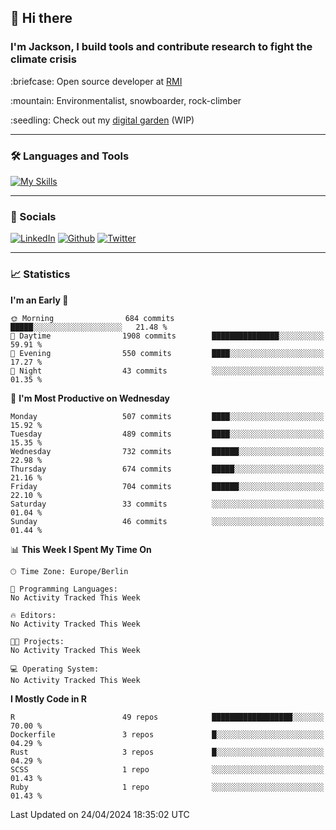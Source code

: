 ## :wave: Hi there
### I'm Jackson, I build tools and contribute research to fight the climate crisis
<p> :briefcase: Open source developer at <a href="https://rmi.org/" alt="RMI">RMI</a></p>
<p> :mountain: Environmentalist, snowboarder, rock-climber</p>
<p> :seedling: Check out my <a href="https://jdhoffa.github.io/" alt="digital garden">digital garden</a> (WIP) </p>

---

### :hammer_and_wrench: Languages and Tools

[![My Skills](https://skillicons.dev/icons?i=r,python,rust,js,html,css,postgresql,neovim,azure,docker,git&perline=6&theme=dark)](https://skillicons.dev)

---

### :iphone: Socials

[![LinkedIn](https://skillicons.dev/icons?i=linkedin&theme=dark)](https://www.linkedin.com/in/jackson-hoffart/) 
[![Github](https://skillicons.dev/icons?i=github&theme=dark)](https://github.com/jdhoffa) 
[![Twitter](https://skillicons.dev/icons?i=twitter&theme=dark)](https://twitter.com/jdhoffart) 

---

### :chart_with_upwards_trend: Statistics

 
<!--START_SECTION:waka-->
**I'm an Early 🐤** 

```text
🌞 Morning                684 commits         █████░░░░░░░░░░░░░░░░░░░░   21.48 % 
🌆 Daytime                1908 commits        ███████████████░░░░░░░░░░   59.91 % 
🌃 Evening                550 commits         ████░░░░░░░░░░░░░░░░░░░░░   17.27 % 
🌙 Night                  43 commits          ░░░░░░░░░░░░░░░░░░░░░░░░░   01.35 % 
```
📅 **I'm Most Productive on Wednesday** 

```text
Monday                   507 commits         ████░░░░░░░░░░░░░░░░░░░░░   15.92 % 
Tuesday                  489 commits         ████░░░░░░░░░░░░░░░░░░░░░   15.35 % 
Wednesday                732 commits         ██████░░░░░░░░░░░░░░░░░░░   22.98 % 
Thursday                 674 commits         █████░░░░░░░░░░░░░░░░░░░░   21.16 % 
Friday                   704 commits         ██████░░░░░░░░░░░░░░░░░░░   22.10 % 
Saturday                 33 commits          ░░░░░░░░░░░░░░░░░░░░░░░░░   01.04 % 
Sunday                   46 commits          ░░░░░░░░░░░░░░░░░░░░░░░░░   01.44 % 
```


📊 **This Week I Spent My Time On** 

```text
🕑︎ Time Zone: Europe/Berlin

💬 Programming Languages: 
No Activity Tracked This Week

🔥 Editors: 
No Activity Tracked This Week

🐱‍💻 Projects: 
No Activity Tracked This Week

💻 Operating System: 
No Activity Tracked This Week
```

**I Mostly Code in R** 

```text
R                        49 repos            ██████████████████░░░░░░░   70.00 % 
Dockerfile               3 repos             █░░░░░░░░░░░░░░░░░░░░░░░░   04.29 % 
Rust                     3 repos             █░░░░░░░░░░░░░░░░░░░░░░░░   04.29 % 
SCSS                     1 repo              ░░░░░░░░░░░░░░░░░░░░░░░░░   01.43 % 
Ruby                     1 repo              ░░░░░░░░░░░░░░░░░░░░░░░░░   01.43 % 
```




 Last Updated on 24/04/2024 18:35:02 UTC
<!--END_SECTION:waka-->
